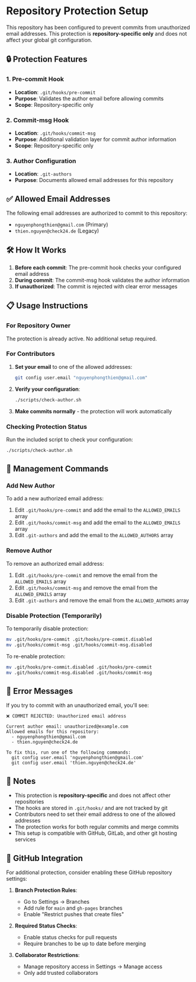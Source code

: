 # Repository Protection Setup

This repository has been configured to prevent commits from unauthorized email addresses. This protection is **repository-specific only** and does not affect your global git configuration.

## 🔒 Protection Features

### 1. Pre-commit Hook
- **Location**: `.git/hooks/pre-commit`
- **Purpose**: Validates the author email before allowing commits
- **Scope**: Repository-specific only

### 2. Commit-msg Hook
- **Location**: `.git/hooks/commit-msg`
- **Purpose**: Additional validation layer for commit author information
- **Scope**: Repository-specific only

### 3. Author Configuration
- **Location**: `.git-authors`
- **Purpose**: Documents allowed email addresses for this repository

## ✅ Allowed Email Addresses

The following email addresses are authorized to commit to this repository:

- `nguyenphongthien@gmail.com` (Primary)
- `thien.nguyen@check24.de` (Legacy)

## 🛠️ How It Works

1. **Before each commit**: The pre-commit hook checks your configured email address
2. **During commit**: The commit-msg hook validates the author information
3. **If unauthorized**: The commit is rejected with clear error messages

## 📋 Usage Instructions

### For Repository Owner
The protection is already active. No additional setup required.

### For Contributors
1. **Set your email** to one of the allowed addresses:
   ```bash
   git config user.email "nguyenphongthien@gmail.com"
   ```

2. **Verify your configuration**:
   ```bash
   ./scripts/check-author.sh
   ```

3. **Make commits normally** - the protection will work automatically

### Checking Protection Status
Run the included script to check your configuration:
```bash
./scripts/check-author.sh
```

## 🔧 Management Commands

### Add New Author
To add a new authorized email address:

1. Edit `.git/hooks/pre-commit` and add the email to the `ALLOWED_EMAILS` array
2. Edit `.git/hooks/commit-msg` and add the email to the `ALLOWED_EMAILS` array
3. Edit `.git-authors` and add the email to the `ALLOWED_AUTHORS` array

### Remove Author
To remove an authorized email address:

1. Edit `.git/hooks/pre-commit` and remove the email from the `ALLOWED_EMAILS` array
2. Edit `.git/hooks/commit-msg` and remove the email from the `ALLOWED_EMAILS` array
3. Edit `.git-authors` and remove the email from the `ALLOWED_AUTHORS` array

### Disable Protection (Temporarily)
To temporarily disable protection:
```bash
mv .git/hooks/pre-commit .git/hooks/pre-commit.disabled
mv .git/hooks/commit-msg .git/hooks/commit-msg.disabled
```

To re-enable protection:
```bash
mv .git/hooks/pre-commit.disabled .git/hooks/pre-commit
mv .git/hooks/commit-msg.disabled .git/hooks/commit-msg
```

## 🚨 Error Messages

If you try to commit with an unauthorized email, you'll see:

```
❌ COMMIT REJECTED: Unauthorized email address

Current author email: unauthorized@example.com
Allowed emails for this repository:
  - nguyenphongthien@gmail.com
  - thien.nguyen@check24.de

To fix this, run one of the following commands:
  git config user.email 'nguyenphongthien@gmail.com'
  git config user.email 'thien.nguyen@check24.de'
```

## 📝 Notes

- This protection is **repository-specific** and does not affect other repositories
- The hooks are stored in `.git/hooks/` and are not tracked by git
- Contributors need to set their email address to one of the allowed addresses
- The protection works for both regular commits and merge commits
- This setup is compatible with GitHub, GitLab, and other git hosting services

## 🔄 GitHub Integration

For additional protection, consider enabling these GitHub repository settings:

1. **Branch Protection Rules**:
   - Go to Settings → Branches
   - Add rule for `main` and `gh-pages` branches
   - Enable "Restrict pushes that create files"

2. **Required Status Checks**:
   - Enable status checks for pull requests
   - Require branches to be up to date before merging

3. **Collaborator Restrictions**:
   - Manage repository access in Settings → Manage access
   - Only add trusted collaborators

